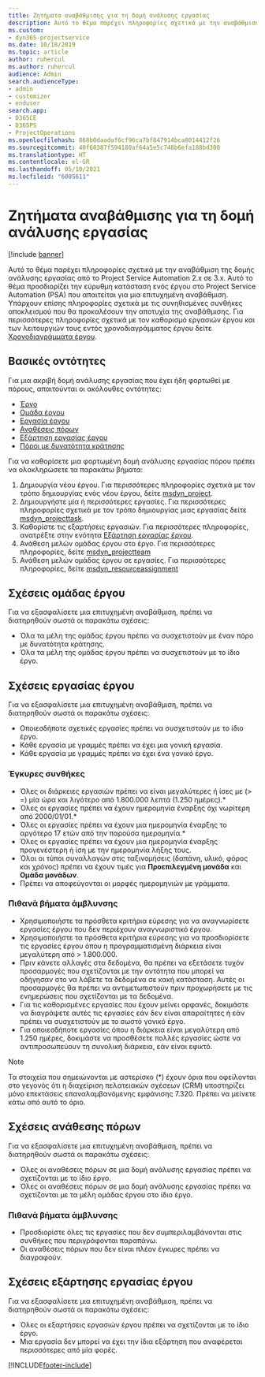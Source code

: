 ```yaml
---
title: Ζητήματα αναβάθμισης για τη δομή ανάλυσης εργασίας
description: Αυτό το θέμα παρέχει πληροφορίες σχετικά με την αναβάθμιση της δομής ανάλυσης εργασίας από το Project Service Automation 2.x σε 3.x.
ms.custom:
- dyn365-projectservice
ms.date: 10/18/2019
ms.topic: article
author: ruhercul
ms.author: ruhercul
audience: Admin
search.audienceType:
- admin
- customizer
- enduser
search.app:
- D365CE
- D365PS
- ProjectOperations
ms.openlocfilehash: 868b0daadaf6cf96ca7bf847914bca8014412f26
ms.sourcegitcommit: 40f68387f594180af64a5e5c748b6efa188bd300
ms.translationtype: HT
ms.contentlocale: el-GR
ms.lasthandoff: 05/10/2021
ms.locfileid: "6005611"
---
```

# <a name="upgrade-considerations-for-the-work-breakdown-structure"></a>Ζητήματα αναβάθμισης για τη δομή ανάλυσης εργασίας

[!include [banner](../includes/psa-now-project-operations.md)]

Αυτό το θέμα παρέχει πληροφορίες σχετικά με την αναβάθμιση της δομής ανάλυσης εργασίας από το Project Service Automation 2.x σε 3.x. Αυτό το θέμα προσδιορίζει την εύρυθμη κατάσταση ενός έργου στο Project Service Automation (PSA) που απαιτείται για μια επιτυχημένη αναβάθμιση. Υπάρχουν επίσης πληροφορίες σχετικά με τις συνηθισμένες συνθήκες αποκλεισμού που θα προκαλέσουν την αποτυχία της αναβάθμισης. Για περισσότερες πληροφορίες σχετικά με τον καθορισμό εργασιών έργου και των λειτουργιών τους εντός χρονοδιαγράμματος έργου δείτε [Χρονοδιαγράμματα έργου](project-creating.md).

## <a name="key-entities"></a>Βασικές οντότητες
Για μια ακριβή δομή ανάλυσης εργασίας που έχει ήδη φορτωθεί με πόρους, απαιτούνται οι ακόλουθες οντότητες:

- [Έργο](/dynamics365/customerengagement/on-premises/developer/entities/msdyn_project)
- [Ομάδα έργου](/dynamics365/customerengagement/on-premises/developer/entities/msdyn_projectteam)
- [Εργασία έργου](/dynamics365/customerengagement/on-premises/developer/entities/msdyn_projecttask)
- [Αναθέσεις πόρων](/dynamics365/customerengagement/on-premises/developer/entities/msdyn_resourceassignment)
- [Εξάρτηση εργασίας έργου](/dynamics365/customerengagement/on-premises/developer/entities/msdyn_projecttaskdependency)
- [Πόροι με δυνατότητα κράτησης](/dynamics365/customerengagement/on-premises/developer/entities/bookableresource)

Για να καθορίσετε μια φορτωμένη δομή ανάλυσης εργασίας πόρου πρέπει να ολοκληρώσετε τα παρακάτω βήματα:

1. Δημιουργία νέου έργου. Για περισσότερες πληροφορίες σχετικά με τον τρόπο δημιουργίας ενός νέου έργου, δείτε [msdyn_project](/dynamics365/customerengagement/on-premises/developer/entities/msdyn_project).
2. Δημιουργήστε μία ή περισσότερες εργασίες. Για περισσότερες πληροφορίες σχετικά με τον τρόπο δημιουργίας μιας εργασίας δείτε [msdyn_projecttask](/dynamics365/customerengagement/on-premises/developer/entities/msdyn_projecttask).
3. Καθορίστε τις εξαρτήσεις εργασιών. Για περισσότερες πληροφορίες, ανατρέξτε στην ενότητα [Εξάρτηση εργασίας έργου](/dynamics365/customerengagement/on-premises/developer/entities/msdyn_projecttaskdependency).
4. Ανάθεση μελών ομάδας έργου στο έργο. Για περισσότερες πληροφορίες, δείτε [msdyn_projectteam](/dynamics365/customerengagement/on-premises/developer/entities/msdyn_projectteam)
5. Ανάθεση μελών ομάδας έργου σε εργασίες. Για περισσότερες πληροφορίες, δείτε [msdyn_resourceassignment](/dynamics365/customerengagement/on-premises/developer/entities/msdyn_resourceassignment)

## <a name="project-team-relationships"></a>Σχέσεις ομάδας έργου

Για να εξασφαλίσετε μια επιτυχημένη αναβάθμιση, πρέπει να διατηρηθούν σωστά οι παρακάτω σχέσεις:
- Όλα τα μέλη της ομάδας έργου πρέπει να συσχετιστούν με έναν πόρο με δυνατότητα κράτησης.
- Όλα τα μέλη της ομάδας έργου πρέπει να συσχετιστούν με το ίδιο έργο. 

## <a name="project-task-relationships"></a>Σχέσεις εργασίας έργου
Για να εξασφαλίσετε μια επιτυχημένη αναβάθμιση, πρέπει να διατηρηθούν σωστά οι παρακάτω σχέσεις:

- Οποιεσδήποτε σχετικές εργασίες πρέπει να συσχετιστούν με το ίδιο έργο.
- Κάθε εργασία με γραμμές πρέπει να έχει μια γονική εργασία.
- Κάθε εργασία με γραμμές πρέπει να έχει ένα γονικό έργο.

### <a name="valid-conditions"></a>Έγκυρες συνθήκες

- Όλες οι διάρκειες εργασιών πρέπει να είναι μεγαλύτερες ή ίσες με (> =) μία ώρα και λιγότερο από 1.800.000 λεπτά (1.250 ημέρες).*
- Όλες οι εργασίες πρέπει να έχουν ημερομηνία έναρξης όχι νωρίτερη από 2000/01/01.*
- Όλες οι εργασίες πρέπει να έχουν μια ημερομηνία έναρξης το αργότερο 17 ετών από την παρούσα ημερομηνία.*
- Όλες οι εργασίες πρέπει να έχουν μια ημερομηνία έναρξης προγενέστερη ή ίση με την ημερομηνία λήξης τους.
- Όλοι οι τύποι συναλλαγών στις ταξινομήσεις (δαπάνη, υλικό, φόρος και χρόνος) πρέπει να έχουν τιμές για **Προεπιλεγμένη μονάδα** και **Ομάδα μονάδων**.
- Πρέπει να αποφεύγονται οι μορφές ημερομηνιών με γράμματα.

### <a name="potential-mitigation-steps"></a>Πιθανά βήματα άμβλυνσης
- Χρησιμοποιήστε τα πρόσθετα κριτήρια εύρεσης για να αναγνωρίσετε εργασίες έργου που δεν περιέχουν αναγνωριστικό έργου.
- Χρησιμοποιήστε τα πρόσθετα κριτήρια εύρεσης για να προσδιορίσετε τις εργασίες έργου όπου η προγραμματισμένη διάρκεια είναι μεγαλύτερη από > 1.800.000.
- Πριν κάνετε αλλαγές στα δεδομένα, θα πρέπει να εξετάσετε τυχόν προσαρμογές που σχετίζονται με την οντότητα που μπορεί να οδήγησαν στο να λάβετε τα δεδομένα σε κακή κατάσταση. Αυτές οι προσαρμογές θα πρέπει να αντιμετωπιστούν πριν προχωρήσετε με τις ενημερώσεις που σχετίζονται με τα δεδομένα.
- Για τις καθορισμένες εργασίες που έχουν μείνει ορφανές, δοκιμάστε να διαγράψετε αυτές τις εργασίες εάν δεν είναι απαραίτητες ή εάν πρέπει να συσχετιστούν με το σωστό γονικό έργο.
- Για οποιεσδήποτε εργασίες όπου η διάρκεια είναι μεγαλύτερη από 1.250 ημέρες, δοκιμάστε να προσθέσετε πολλές εργασίες ώστε να αντιπροσωπεύουν τη συνολική διάρκεια, εάν είναι εφικτό.

> [!NOTE]
> Τα στοιχεία που σημειώνονται με αστερίσκο (\*) έχουν όρια που οφείλονται στο γεγονός ότι η διαχείριση πελατειακών σχέσεων (CRM) υποστηρίζει μόνο επεκτάσεις επαναλαμβανόμενης εμφάνισης 7.320. Πρέπει να μείνετε κάτω από αυτό το όριο.

## <a name="resource-assignment-relationships"></a>Σχέσεις ανάθεσης πόρων
Για να εξασφαλίσετε μια επιτυχημένη αναβάθμιση, πρέπει να διατηρηθούν σωστά οι παρακάτω σχέσεις:

- Όλες οι αναθέσεις πόρων σε μια δομή ανάλυσης εργασίας πρέπει να σχετίζονται με το ίδιο έργο.
- Όλες οι αναθέσεις πόρων σε μια δομή ανάλυσης εργασίας πρέπει να σχετίζονται με τα μέλη ομάδας έργου στο ίδιο έργο.

### <a name="potential-mitigation-steps"></a>Πιθανά βήματα άμβλυνσης
- Προσδιορίστε όλες τις εργασίες που δεν συμπεριλαμβάνονται στις συνθήκες που περιγράφονται παραπάνω.  
- Οι αναθέσεις πόρων που δεν είναι πλέον έγκυρες πρέπει να διαγραφούν.

## <a name="project-task-dependency-relationships"></a>Σχέσεις εξάρτησης εργασίας έργου
Για να εξασφαλίσετε μια επιτυχημένη αναβάθμιση, πρέπει να διατηρηθούν σωστά οι παρακάτω σχέσεις:

- Όλες οι εξαρτήσεις εργασιών έργου πρέπει να σχετίζονται με το ίδιο έργο.
- Μια εργασία δεν μπορεί να έχει την ίδια εξάρτηση που αναφέρεται περισσότερες από μία φορές.


[!INCLUDE[footer-include](../includes/footer-banner.md)]